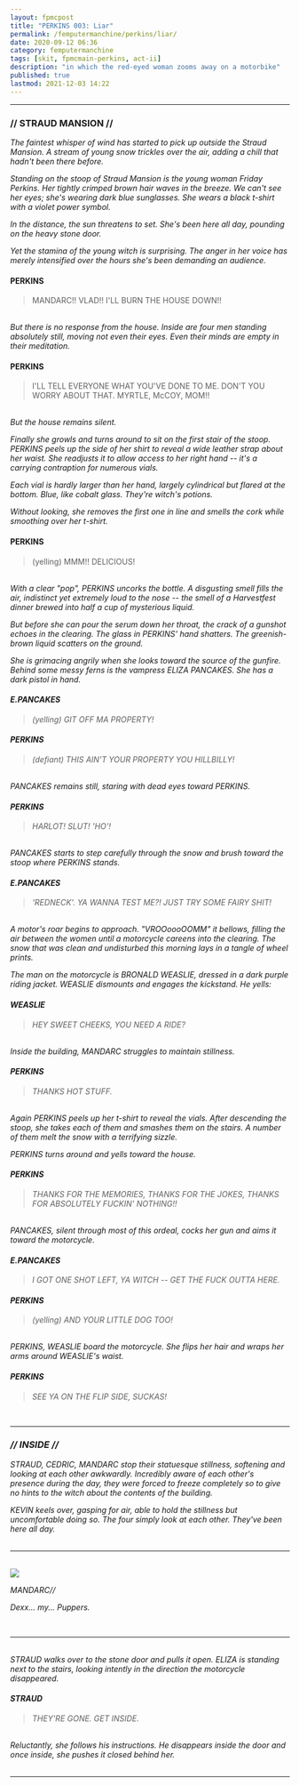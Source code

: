 ```yaml
---
layout: fpmcpost
title: "PERKINS 003: Liar"
permalink: /femputermanchine/perkins/liar/
date: 2020-09-12 06:36
category: femputermanchine
tags: [skit, fpmcmain-perkins, act-ii]
description: "in which the red-eyed woman zooms away on a motorbike"
published: true
lastmod: 2021-12-03 14:22
---
```

[//]: # (  9/12/20  -added)
[//]: # ( 10/15/21  -linkout removed)
[//]: # ( 12/03/21  -formatting update)

*****
### // STRAUD MANSION //

<I>The faintest whisper of wind has started to pick up outside the Straud Mansion. A stream of young snow trickles over the air, adding a chill that hadn't been there before. </i>

<i>Standing on the stoop of Straud Mansion is the young woman Friday Perkins. Her tightly crimped brown hair waves in the breeze. We can't see her eyes; she's wearing dark blue sunglasses. She wears a black t-shirt with a violet power symbol.</i> 

<i>In the distance, the sun threatens to set. She's been here all day, pounding on the heavy stone door. </i>

<i>Yet the stamina of the young witch is surprising. The anger in her voice has merely intensified over the hours she's been demanding an audience. </i>

#### PERKINS 

> MANDARC!! VLAD!! I'LL BURN THE HOUSE DOWN!!

<br><I>But there is no response from the house. Inside are four men standing absolutely still, moving not even their eyes. Even their minds are empty in their meditation. </i>

#### PERKINS 

> I'LL TELL EVERYONE WHAT YOU'VE DONE TO ME. DON'T YOU WORRY ABOUT THAT. MYRTLE, McCOY, MOM!!

<br><I>But the house remains silent.</i>

<i>Finally she growls and turns around to sit on the first stair of the stoop. PERKINS peels up the side of her shirt to reveal a wide leather strap about her waist. She readjusts it to allow access to her right hand -- it's a carrying contraption for numerous vials.</i>

<i>Each vial is hardly larger than her hand, largely cylindrical but flared at the bottom. Blue, like cobalt glass. They're witch's potions. </i>

<i>Without looking, she removes the first one in line and smells the cork while smoothing over her t-shirt. </i>

#### PERKINS 

> (yelling) MMM!! DELICIOUS!

<br><I>With a clear "pop", PERKINS uncorks the bottle. A disgusting smell fills the air, indistinct yet extremely loud to the nose -- the smell of a Harvestfest dinner brewed into half a cup of mysterious liquid. <i>

<i>But before she can pour the serum down her throat, the crack of a gunshot echoes in the clearing. The glass in PERKINS' hand shatters. The greenish-brown liquid scatters on the ground. </i>

<i>She is grimacing angrily when she looks toward the source of the gunfire. Behind some messy ferns is the vampress ELIZA PANCAKES. She has a dark pistol in hand. </I>

#### E.PANCAKES 

> (yelling) GIT OFF MA PROPERTY!

#### PERKINS 

> (defiant) THIS AIN'T YOUR PROPERTY YOU HILLBILLY! 

<br><I>PANCAKES remains still, staring with dead eyes toward PERKINS.</I>

#### PERKINS 

> HARLOT! SLUT! 'HO'!

<br><I>PANCAKES starts to step carefully through the snow and brush toward the stoop where PERKINS stands.</i>

#### E.PANCAKES 

> 'REDNECK'. YA WANNA TEST ME?! JUST TRY SOME FAIRY SHIT!

<br><I>A motor's roar begins to approach. "VROOoooOOMM" it bellows, filling the air between the women until a motorcycle careens into the clearing. The snow that was clean and undisturbed this morning lays in a tangle of wheel prints. </i>

<i>The man on the motorcycle is BRONALD WEASLIE, dressed in a dark purple riding jacket. WEASLIE dismounts and engages the kickstand. He yells: </i>

#### WEASLIE 

> HEY SWEET CHEEKS, YOU NEED A RIDE?

<br><I>Inside the building, MANDARC struggles to maintain stillness.</i>

#### PERKINS 

> THANKS HOT STUFF.

<br><i>Again PERKINS peels up her t-shirt to reveal the vials. After descending the stoop, she takes each of them and smashes them on the stairs. A number of them melt the snow with a terrifying sizzle. </i>

<I>PERKINS turns around and yells toward the house. </i>

#### PERKINS 

> THANKS FOR THE MEMORIES, THANKS FOR THE JOKES, THANKS FOR ABSOLUTELY FUCKIN' NOTHING!!

<br><I>PANCAKES, silent through most of this ordeal, cocks her gun and aims it toward the motorcycle. </i>

#### E.PANCAKES 

> I GOT ONE SHOT LEFT, YA WITCH -- GET THE FUCK OUTTA HERE.

#### PERKINS 

> (yelling) AND YOUR LITTLE DOG TOO!

<BR><I>PERKINS, WEASLIE board the motorcycle. She flips her hair and wraps her arms around WEASLIE's waist.

#### PERKINS 

> SEE YA ON THE FLIP SIDE, SUCKAS!

<BR>

*****
### // INSIDE //

<I>STRAUD, CEDRIC, MANDARC stop their statuesque stillness, softening and looking at each other awkwardly. Incredibly aware of each other's presence during the day, they were forced to freeze completely so to give no hints to the witch about the contents of the building. </i>

<i>KEVIN keels over, gasping for air, able to hold the stillness but uncomfortable doing so. The four simply look at each other. They've been here all day.</i>
<BR><BR>

*****
<BR>
<div class="chat-box">
<img src="{{ site.url }}/assets/tb/mandarc1.jpg" class="chat-portrait" />
<p class="ppl-sez">MANDARC//</p>
<p class="ppl-sez">Dexx... my... Puppers.</p>
</div>
<BR>

*****
<BR><i>STRAUD walks over to the stone door and pulls it open. ELIZA is standing next to the stairs, looking intently in the direction the motorcycle disappeared. </i>

#### STRAUD 

> THEY'RE GONE. GET INSIDE. 

<BR><I>Reluctantly, she follows his instructions. He disappears inside the door and once inside, she pushes it closed behind her. </i>
<BR><br>

*****


